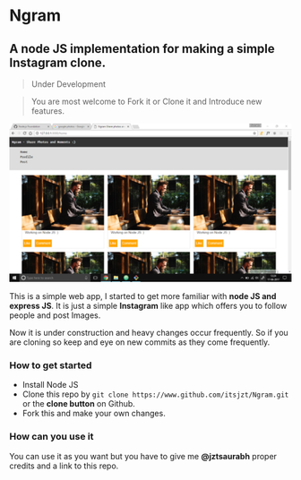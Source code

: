 # Ngram
## A node JS implementation for making a simple Instagram clone.

>Under Development

>You are most welcome to Fork it or Clone it and Introduce new features.

![First-looks](/static/img/readme-pic1.png)

This is a simple web app, I started to get more familiar with __node JS and express JS__.
It is just a simple __Instagram__ like app which offers you to follow people and post Images.

Now it is under construction and heavy changes occur frequently.  So if you are cloning so keep and eye on new commits as they come frequently.

### How to get started
- Install Node JS
- Clone this repo by `git clone https://www.github.com/itsjzt/Ngram.git` or the __clone button__ on Github.
- Fork this and make your own changes.

### How can you use it
You can use it as you want but you have to give me __@jztsaurabh__ proper credits and a link to this repo.
